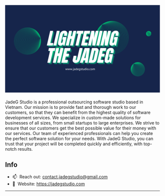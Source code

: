<img src="https://github.com/JadeG-Studios/.github/blob/main/headercover.png"></img>
---
JadeG Studio is a professional outsourcing software studio based in Vietnam. Our mission is to provide fast and thorough work to our customers, so that they can benefit from the highest quality of software development services. We specialize in custom-made solutions for businesses of all sizes, from small startups to large enterprises. We strive to ensure that our customers get the best possible value for their money with our services. Our team of experienced professionals can help you create the perfect software solution for your needs. With JadeG Studio, you can trust that your project will be completed quickly and efficiently, with top-notch results.


## Info
- 📫 &nbsp;Reach out: contact.jadegstudio@gmail.com
- 🔗 &nbsp;Website: https://jadegstudio.com
---
